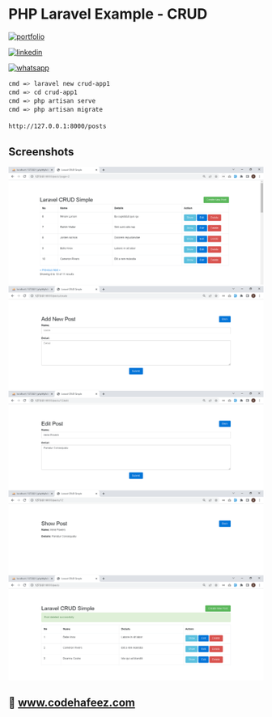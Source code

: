 # PHP Laravel Example - CRUD

[![portfolio](https://img.shields.io/badge/my_portfolio-000?style=for-the-badge&logo=ko-fi&logoColor=white)](https://www.codehafeez.com/)

[![linkedin](https://img.shields.io/badge/linkedin-0A66C2?style=for-the-badge&logo=linkedin&logoColor=white)](https://www.linkedin.com/in/codehafeez/)

[![whatsapp](https://img.shields.io/badge/whatsapp-GREEN?style=for-the-badge&logo=whatsapp&logoColor=white)](https://api.whatsapp.com/send?phone=923123349398)



```bash
cmd => laravel new crud-app1
cmd => cd crud-app1
cmd => php artisan serve
cmd => php artisan migrate

http://127.0.0.1:8000/posts
```    

## Screenshots
![](https://raw.githubusercontent.com/codehafeez/laravel-crud/main/Screenshots/Output-01.png)
![](https://raw.githubusercontent.com/codehafeez/laravel-crud/main/Screenshots/Output-02.png)
![](https://raw.githubusercontent.com/codehafeez/laravel-crud/main/Screenshots/Output-03.png)
![](https://raw.githubusercontent.com/codehafeez/laravel-crud/main/Screenshots/Output-04.png)
![](https://raw.githubusercontent.com/codehafeez/laravel-crud/main/Screenshots/Output-05.png)


## 🔗 www.codehafeez.com
